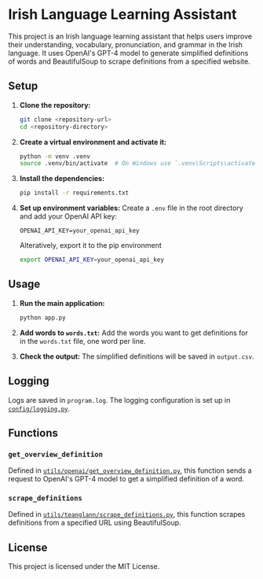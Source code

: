 # Irish Language Learning Assistant

This project is an Irish language learning assistant that helps users improve their understanding, vocabulary, pronunciation, and grammar in the Irish language. It uses OpenAI's GPT-4 model to generate simplified definitions of words and BeautifulSoup to scrape definitions from a specified website.

## Setup

1. **Clone the repository:**
    ```sh
    git clone <repository-url>
    cd <repository-directory>
    ```

2. **Create a virtual environment and activate it:**
    ```sh
    python -m venv .venv
    source .venv/bin/activate  # On Windows use `.venv\Scripts\activate`
    ```

3. **Install the dependencies:**
    ```sh
    pip install -r requirements.txt
    ```

4. **Set up environment variables:**
    Create a `.env` file in the root directory and add your OpenAI API key:
    ```env
    OPENAI_API_KEY=your_openai_api_key
    ```

    Alteratively, export it to the pip environment

    ```bash
    export OPENAI_API_KEY=your_openai_api_key
    ```

## Usage

1. **Run the main application:**
    ```sh
    python app.py
    ```

2. **Add words to `words.txt`:**
    Add the words you want to get definitions for in the `words.txt` file, one word per line.

3. **Check the output:**
    The simplified definitions will be saved in `output.csv`.

## Logging

Logs are saved in `program.log`. The logging configuration is set up in [`config/logging.py`](config/logging.py).

## Functions

### `get_overview_definition`

Defined in [`utils/openai/get_overview_definition.py`](utils/openai/get_overview_definition.py), this function sends a request to OpenAI's GPT-4 model to get a simplified definition of a word.

### `scrape_definitions`

Defined in [`utils/teanglann/scrape_definitions.py`](utils/teanglann/scrape_definitions.py), this function scrapes definitions from a specified URL using BeautifulSoup.

## License

This project is licensed under the MIT License.